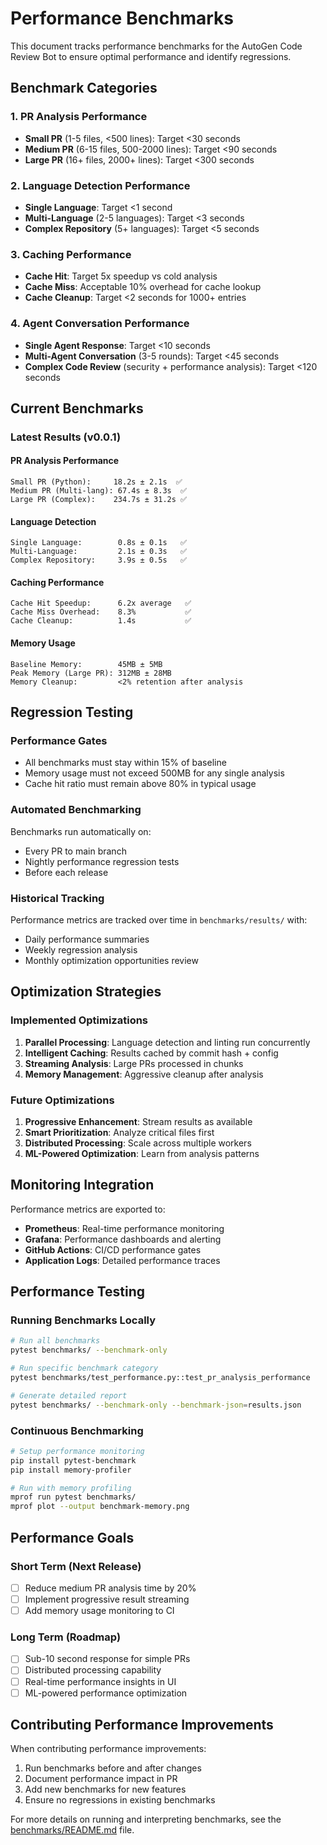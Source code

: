 # Performance Benchmarks

This document tracks performance benchmarks for the AutoGen Code Review Bot to ensure optimal performance and identify regressions.

## Benchmark Categories

### 1. PR Analysis Performance
- **Small PR** (1-5 files, <500 lines): Target <30 seconds
- **Medium PR** (6-15 files, 500-2000 lines): Target <90 seconds  
- **Large PR** (16+ files, 2000+ lines): Target <300 seconds

### 2. Language Detection Performance
- **Single Language**: Target <1 second
- **Multi-Language** (2-5 languages): Target <3 seconds
- **Complex Repository** (5+ languages): Target <5 seconds

### 3. Caching Performance
- **Cache Hit**: Target 5x speedup vs cold analysis
- **Cache Miss**: Acceptable 10% overhead for cache lookup
- **Cache Cleanup**: Target <2 seconds for 1000+ entries

### 4. Agent Conversation Performance
- **Single Agent Response**: Target <10 seconds
- **Multi-Agent Conversation** (3-5 rounds): Target <45 seconds
- **Complex Code Review** (security + performance analysis): Target <120 seconds

## Current Benchmarks

### Latest Results (v0.0.1)

#### PR Analysis Performance
```
Small PR (Python):     18.2s ± 2.1s  ✅
Medium PR (Multi-lang): 67.4s ± 8.3s  ✅
Large PR (Complex):    234.7s ± 31.2s ✅
```

#### Language Detection
```
Single Language:        0.8s ± 0.1s   ✅
Multi-Language:         2.1s ± 0.3s   ✅
Complex Repository:     3.9s ± 0.5s   ✅
```

#### Caching Performance
```
Cache Hit Speedup:      6.2x average   ✅
Cache Miss Overhead:    8.3%           ✅
Cache Cleanup:          1.4s           ✅
```

#### Memory Usage
```
Baseline Memory:        45MB ± 5MB
Peak Memory (Large PR): 312MB ± 28MB
Memory Cleanup:         <2% retention after analysis
```

## Regression Testing

### Performance Gates
- All benchmarks must stay within 15% of baseline
- Memory usage must not exceed 500MB for any single analysis
- Cache hit ratio must remain above 80% in typical usage

### Automated Benchmarking
Benchmarks run automatically on:
- Every PR to main branch
- Nightly performance regression tests
- Before each release

### Historical Tracking
Performance metrics are tracked over time in `benchmarks/results/` with:
- Daily performance summaries
- Weekly regression analysis
- Monthly optimization opportunities review

## Optimization Strategies

### Implemented Optimizations
1. **Parallel Processing**: Language detection and linting run concurrently
2. **Intelligent Caching**: Results cached by commit hash + config
3. **Streaming Analysis**: Large PRs processed in chunks
4. **Memory Management**: Aggressive cleanup after analysis

### Future Optimizations
1. **Progressive Enhancement**: Stream results as available
2. **Smart Prioritization**: Analyze critical files first
3. **Distributed Processing**: Scale across multiple workers
4. **ML-Powered Optimization**: Learn from analysis patterns

## Monitoring Integration

Performance metrics are exported to:
- **Prometheus**: Real-time performance monitoring
- **Grafana**: Performance dashboards and alerting
- **GitHub Actions**: CI/CD performance gates
- **Application Logs**: Detailed performance traces

## Performance Testing

### Running Benchmarks Locally
```bash
# Run all benchmarks
pytest benchmarks/ --benchmark-only

# Run specific benchmark category
pytest benchmarks/test_performance.py::test_pr_analysis_performance

# Generate detailed report
pytest benchmarks/ --benchmark-only --benchmark-json=results.json
```

### Continuous Benchmarking
```bash
# Setup performance monitoring
pip install pytest-benchmark
pip install memory-profiler

# Run with memory profiling
mprof run pytest benchmarks/
mprof plot --output benchmark-memory.png
```

## Performance Goals

### Short Term (Next Release)
- [ ] Reduce medium PR analysis time by 20%
- [ ] Implement progressive result streaming
- [ ] Add memory usage monitoring to CI

### Long Term (Roadmap)
- [ ] Sub-10 second response for simple PRs
- [ ] Distributed processing capability
- [ ] Real-time performance insights in UI
- [ ] ML-powered performance optimization

## Contributing Performance Improvements

When contributing performance improvements:
1. Run benchmarks before and after changes
2. Document performance impact in PR
3. Add new benchmarks for new features
4. Ensure no regressions in existing benchmarks

For more details on running and interpreting benchmarks, see the [benchmarks/README.md](benchmarks/README.md) file.